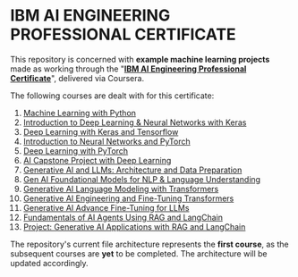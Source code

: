# IBM AI ENGINEERING PROFESSIONAL CERTIFICATE

This repository is concerned with <strong>example machine learning projects</strong> made as working through the "<a href='https://www.coursera.org/professional-certificates/ai-engineer'><strong>IBM AI Engineering Professional Certificate</strong></a>", delivered via Coursera.

The following courses are dealt with for this certificate:

<ol>
<li> <a href='https://www.coursera.org/learn/machine-learning-with-python?specialization=ai-engineer'>Machine Learning with Python</a>
<li> <a href='https://www.coursera.org/learn/introduction-to-deep-learning-with-keras?specialization=ai-engineer'>Introduction to Deep Learning & Neural Networks with Keras</a>
<li> <a href='https://www.coursera.org/learn/building-deep-learning-models-with-tensorflow?specialization=ai-engineer'>Deep Learning with Keras and Tensorflow</a>
<li> <a href='https://www.coursera.org/learn/deep-neural-networks-with-pytorch?specialization=ai-engineer'>Introduction to Neural Networks and PyTorch</a>
<li> <a href='https://www.coursera.org/learn/advanced-deep-learning-with-pytorch?specialization=ai-engineer'>Deep Learning with PyTorch</a>
<li> <a href='https://www.coursera.org/learn/ai-deep-learning-capstone?specialization=ai-engineer'>AI Capstone Project with Deep Learning</a>
<li> <a href='https://www.coursera.org/learn/generative-ai-llm-architecture-data-preparation?specialization=ai-engineer'>Generative AI and LLMs: Architecture and Data Preparation</a>
<li> <a href='https://www.coursera.org/learn/gen-ai-foundational-models-for-nlp-and-language-understanding?specialization=ai-engineer'>Gen AI Foundational Models for NLP & Language Understanding</a>
<li> <a href='https://www.coursera.org/learn/generative-ai-language-modeling-with-transformers?specialization=ai-engineer'>Generative AI Language Modeling with Transformers</a>
<li> <a href='https://www.coursera.org/learn/generative-ai-engineering-and-fine-tuning-transformers?specialization=ai-engineer'>Generative AI Engineering and Fine-Tuning Transformers</a>
<li> <a href='https://www.coursera.org/learn/generative-ai-advanced-fine-tuning-for-llms?specialization=ai-engineer'>Generative AI Advance Fine-Tuning for LLMs</a>
<li> <a href='https://www.coursera.org/learn/fundamentals-of-ai-agents-using-rag-and-langchain?specialization=ai-engineer'>Fundamentals of AI Agents Using RAG and LangChain</a>
<li> <a href='https://www.coursera.org/learn/project-generative-ai-applications-with-rag-and-langchain?specialization=ai-engineer'>Project: Generative AI Applications with RAG and LangChain</a>
</ol>

The repository's current file architecture represents the <strong>first course</strong>, as the subsequent courses are <strong>yet</strong> to be completed. The architecture will be updated accordingly.